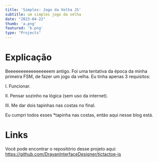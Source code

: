 ```yaml
---
title: 'Simples: Jogo da Velha JS'
subtitle: um simples jogo da velha
date: "2023-04-22"
thumb: 'a.png'
featured: 'b.png'
type: "Projects"
---
```


# Explicação

Beeeeeeeeeeeeeeeeem antigo. Foi uma tentativa da época da minha primeira FSM, de fazer um jogo da velha. 
Eu tinha apenas 3 requisitos:

I. Funcionar.

II. Pensar sozinho na lógica (sem uso da internet).

III. Me dar dois tapinhas nas costas no final.

Eu cumpri todos esses *tapinha nas costas, então aqui nesse blog está.

# Links

Você pode encontrar o repositório desse projeto aqui:
https://github.com/DrayanInterfaceDesigner/tictactoe-js
